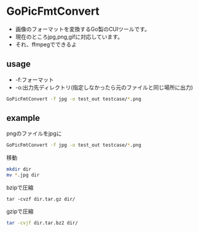 # GoPicFmtConvert

* 画像のフォーマットを変換するGo製のCUIツールです。
* 現在のところjpg,png,gifに対応しています。
* それ、ffmpegでできるよ

## usage
* -f:フォーマット
* -o:出力先ディレクトリ(指定しなかったら元のファイルと同じ場所に出力)

```bash
GoPicFmtConvert -f jpg -o test_out testcase/*.png 
```

## example
pngのファイルをjpgに
```bash
GoPicFmtConvert -f jpg -o test_out testcase/*.png 
```

移動
```bash
mkdir dir
mv *.jpg dir
```

bzipで圧縮
```
tar -cvzf dir.tar.gz dir/
```

gzipで圧縮
```bash
tar -cvjf dir.tar.bz2 dir/
```
